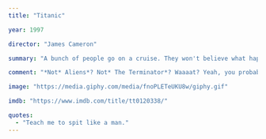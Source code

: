 ```yaml
---
title: "Titanic"

year: 1997

director: "James Cameron"

summary: "A bunch of people go on a cruise. They won't believe what happens next!"

comment: "*Not* Aliens*? Not* The Terminator*? Waaaat? Yeah, you probably know that everyone must see those awesome films anyway. But Titanic is both awesome and crap. The plot is dumber than my commit messages. The characters are flatter than the north atlantic sea on a icy, windless night. Yet this movie won all the oscars, everbody saw it more than once, and it reshaped how movies are made and marketed."

image: "https://media.giphy.com/media/fnoPLETeUKU8w/giphy.gif"

imdb: "https://www.imdb.com/title/tt0120338/"

quotes:
  - "Teach me to spit like a man."
---
```


